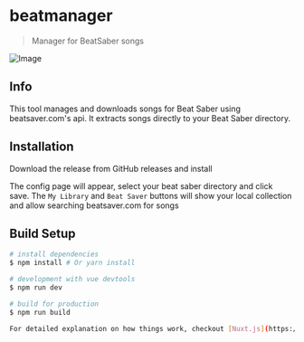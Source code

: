 # beatmanager

> Manager for BeatSaber songs

![Image](https://github.com/ags131/beatmanager/raw/master/docs/screenshot1.png)

## Info

This tool manages and downloads songs for Beat Saber using beatsaver.com's api.
It extracts songs directly to your Beat Saber directory.


## Installation

Download the release from GitHub releases and install

The config page will appear, select your beat saber directory and click save.
The `My Library` and `Beat Saver` buttons will show your local collection and allow searching beatsaver.com for songs

## Build Setup

``` bash
# install dependencies
$ npm install # Or yarn install

# development with vue devtools
$ npm run dev

# build for production
$ npm run build

For detailed explanation on how things work, checkout [Nuxt.js](https://github.com/nuxt/nuxt.js), [Electron.js](https://electronjs.org/), and [electron-builder](https://www.electron.build/).
